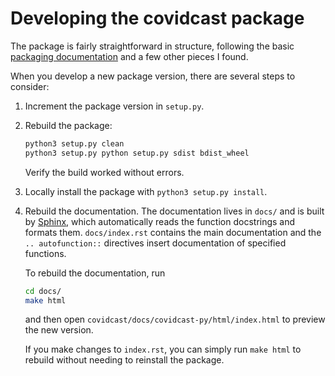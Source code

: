 # Developing the covidcast package

The package is fairly straightforward in structure, following the basic
[packaging
documentation](https://packaging.python.org/tutorials/packaging-projects/) and a
few other pieces I found.

When you develop a new package version, there are several steps to consider:

1. Increment the package version in `setup.py`.
2. Rebuild the package:

    ```sh
    python3 setup.py clean
    python3 setup.py python setup.py sdist bdist_wheel
    ```

    Verify the build worked without errors.
3. Locally install the package with `python3 setup.py install`.
3. Rebuild the documentation. The documentation lives in `docs/` and is built by
   [Sphinx](https://www.sphinx-doc.org/en/master/), which automatically reads
   the function docstrings and formats them. `docs/index.rst` contains the main
   documentation and the `.. autofunction::` directives insert documentation of
   specified functions.

    To rebuild the documentation, run

    ```sh
    cd docs/
    make html
    ```

    and then open `covidcast/docs/covidcast-py/html/index.html` to preview the
    new version.

    If you make changes to `index.rst`, you can simply run `make html` to
    rebuild without needing to reinstall the package.

